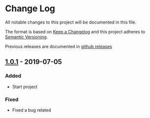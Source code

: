 # Change Log

All notable changes to this project will be documented in this file.

The format is based on [Keep a Changelog](http://keepachangelog.com/) 
and this project adheres to [Semantic Versioning](http://semver.org/).

Previous releases are documented in [github releases](https://github.com/tecnoprogsystem/gettextdb/releases)

## [1.0.1] - 2019-07-05
### Added
- Start project

### Fixed
- Fixed a bug related

[#1]: https://github.com/tecnoprogsystem/gettextdb/issues/1

[1.0.1]: https://composer.tecnoprog.com.br/gettextdb/compare/v0.0.1...v0.0.2